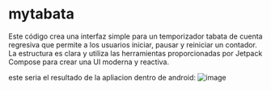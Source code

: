 # mytabata

Este código crea una interfaz simple para un temporizador tabata de cuenta regresiva que permite a los usuarios iniciar, pausar y reiniciar un contador. La estructura es clara y utiliza las herramientas proporcionadas por Jetpack Compose para crear una UI moderna y reactiva.


este seria el resultado de la apliacion dentro de android:
![image](https://github.com/user-attachments/assets/4b46a09a-f9b8-45e3-a061-4df8a0a808ac)
